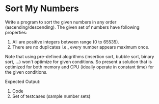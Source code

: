 # Sort My Numbers

Write a program to sort the given numbers in any order (ascending/descending). The given set of numbers have following properties:
1. All are positive integers between range (0 to 65535).
2. There are no duplicates i.e., every number appears maximum once.

Note that using pre-defined alogrithms (insertion sort, bubble sort, binary sort, ...) won't optimize for given conditions. So present a solution that is optimized for both memory and CPU (ideally operate in constant time) for the given conditions.

Expected Output:
1. Code
2. Set of testcases (sample number sets)
